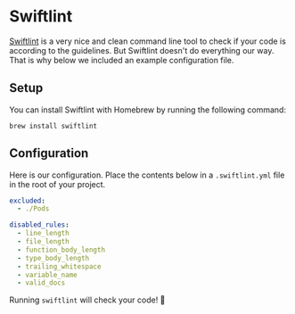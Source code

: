 # Swiftlint


[Swiftlint](https://github.com/realm/SwiftLint) is a very nice and clean command line tool to check if your code is according to the guidelines. But Swiftlint doesn't do everything our way. That is why below we included an example configuration file.

## Setup

You can install Swiftlint with Homebrew by running  the following command:

    brew install swiftlint

## Configuration

Here is our configuration. Place the contents below in a `.swiftlint.yml` file in the root of your project.

```yml
excluded:
  - ./Pods

disabled_rules:
  - line_length
  - file_length
  - function_body_length
  - type_body_length
  - trailing_whitespace
  - variable_name
  - valid_docs
```

Running `swiftlint` will check your code! 🙌
